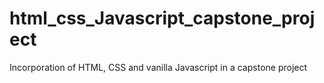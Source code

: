 # html_css_Javascript_capstone_project
Incorporation of HTML, CSS and vanilla Javascript in a capstone project
